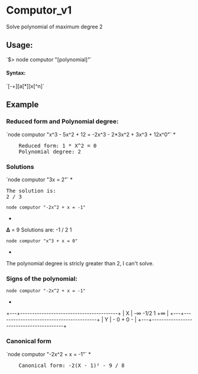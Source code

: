 <h1>Computor_v1</h1>

Solve polynomial of maximum degree 2

<h2>Usage:</h2>
`$> node computor "[polynomial]"`
<h4>Syntax:</h4>
`[-+][a[*]]x[^n]`


<h2>Example</h2>

<h3>Reduced form and Polynomial degree:</h3>
`node computor "x^3 - 5x^2 + 12 = -2x^3 - 2*3x^2 + 3x^3 + 12x^0"`
  * <pre>
    Reduced form: 1 * X^2 = 0
    Polynomial degree: 2</pre>
    
<h3>Solutions</h3>
`node computor "3x = 2"`   
  * <pre>
The solution is:    
2 / 3
</pre>

`node computor "-2x^2 + x = -1"`   
  * <pre>
𝚫 = 9
Solutions are:
-1 / 2
1
</pre>

`node computor "x^3 + x = 0"`   
  * <pre>
The polynomial degree is stricly greater than 2, I can't solve.
</pre>

<h3>Signs of the polynomial:</h3>

`node computor "-2x^2 + x = -1"`
  * <pre>
+---+-----------------------------------------+
| X | -∞         -1/2            1         +∞ |
+---+-----------------------------------------+
| Y |       -       0    +       0    -       |
+---+-----------------------------------------+</pre>

<h3>Canonical form</h3>
`node computor "-2x^2 + x = -1"`
  * <pre>
    Canonical form: -2(X - 1)² - 9 / 8</pre>
